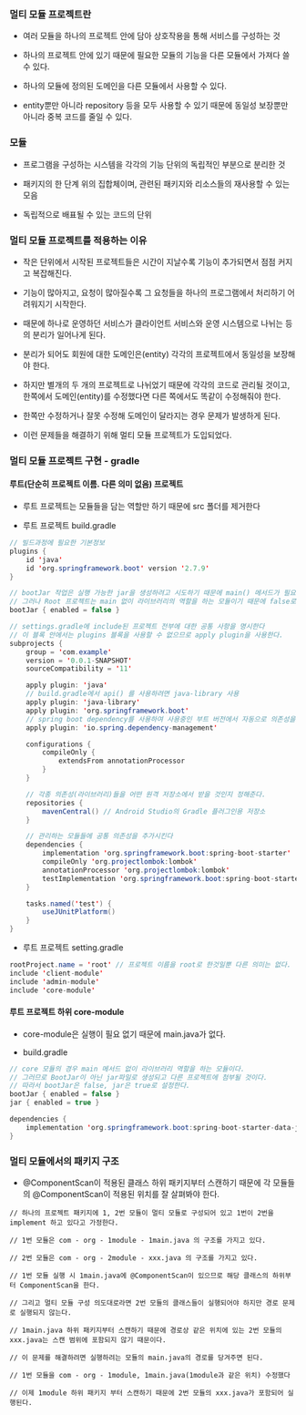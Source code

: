 ### 멀티 모듈 프로젝트란

* 여러 모듈을 하나의 프로젝트 안에 담아 상호작용을 통해 서비스를 구성하는 것

* 하나의 프로젝트 안에 있기 때문에 필요한 모듈의 기능을 다른 모듈에서 가져다 쓸 수 있다.

* 하나의 모듈에 정의된 도메인을 다른 모듈에서 사용할 수 있다.

* entity뿐만 아니라 repository 등을 모두 사용할 수 있기 때문에 동일성 보장뿐만 아니라 중복 코드를 줄일 수 있다.


### 모듈

* 프로그램을 구성하는 시스템을 각각의 기능 단위의 독립적인 부분으로 분리한 것

* 패키지의 한 단계 위의 집합체이며, 관련된 패키지와 리소스들의 재사용할 수 있는 모음

* 독립적으로 배표될 수 있는 코드의 단위


### 멀티 모듈 프로젝트를 적용하는 이유

* 작은 단위에서 시작된 프로젝트들은 시간이 지날수록 기능이 추가되면서 점점 커지고 복잡해진다.

* 기능이 많아지고, 요청이 많아질수록 그 요청들을 하나의 프로그램에서 처리하기 어려워지기 시작한다.

* 때문에 하나로 운영하던 서비스가 클라이언트 서비스와 운영 시스템으로 나뉘는 등의 분리가 일어나게 된다.

* 분리가 되어도 회원에 대한 도메인은(entity) 각각의 프로젝트에서 동일성을 보장해야 한다.

* 하지만 별개의 두 개의 프로젝트로 나뉘었기 때문에 각각의 코드로 관리될 것이고, 한쪽에서 도메인(entity)를 수정했다면 다른 쪽에서도 똑같이 수정해줘야 한다.

* 한쪽만 수정하거나 잘못 수정해 도메인이 달라지는 경우 문제가 발생하게 된다.

* 이런 문제들을 해결하기 위해 멀티 모듈 프로젝트가 도입되었다.



### 멀티 모듈 프로젝트 구현 - gradle

#### 루트(단순히 프로젝트 이름. 다른 의미 없음) 프로젝트

* 루트 프로젝트는 모듈들을 담는 역할만 하기 때문에 src 폴더를 제거한다

* 루트 프로젝트 build.gradle

``` java
// 빌드과정에 필요한 기본정보
plugins {
	id 'java'
	id 'org.springframework.boot' version '2.7.9'
}

// bootJar 작업은 실행 가능한 jar을 생성하려고 시도하기 때문에 main() 메서드가 필요하다
// 그러나 Root 프로젝트는 main 없이 라이브러리의 역할을 하는 모듈이기 때문에 false로 비활성화 해준다.
bootJar { enabled = false }

// settings.gradle에 include된 프로젝트 전부에 대한 공통 사항을 명시한다
// 이 블록 안에서는 plugins 블록을 사용할 수 없으므로 apply plugin을 사용한다.
subprojects {
	group = 'com.example'
	version = '0.0.1-SNAPSHOT'
	sourceCompatibility = '11'

	apply plugin: 'java'
	// build.gradle에서 api() 를 사용하려면 java-library 사용
	apply plugin: 'java-library'
	apply plugin: 'org.springframework.boot'
	// spring boot dependency를 사용하여 사용중인 부트 버전에서 자동으로 의존성을 가져온다.
	apply plugin: 'io.spring.dependency-management'

	configurations {
		compileOnly {
			extendsFrom annotationProcessor
		}
	}

	// 각종 의존성(라이브러리)들을 어떤 원격 저장소에서 받을 것인지 정해준다.
	repositories {
		mavenCentral() // Android Studio의 Gradle 플러그인용 저장소
	}

	// 관리하는 모듈들에 공통 의존성을 추가시킨다
	dependencies {
		implementation 'org.springframework.boot:spring-boot-starter'
		compileOnly 'org.projectlombok:lombok'
		annotationProcessor 'org.projectlombok:lombok'
		testImplementation 'org.springframework.boot:spring-boot-starter-test'
	}

	tasks.named('test') {
		useJUnitPlatform()
	}
}
```

* 루트 프로젝트 setting.gradle

```java
rootProject.name = 'root' // 프로젝트 이름을 root로 한것일뿐 다른 의미는 없다.
include 'client-module'
include 'admin-module'
include 'core-module'
```

#### 루트 프로젝트 하위 core-module

* core-module은 실행이 필요 없기 때문에 main.java가 없다.

* build.gradle

```java
// core 모듈의 경우 main 메서드 없이 라이브러리 역할을 하는 모듈이다.
// 그러므로 BootJar이 아닌 jar파일로 생성되고 다른 프로젝트에 첨부될 것이다.
// 따라서 bootJar은 false, jar은 true로 설정한다.
bootJar { enabled = false }
jar { enabled = true }

dependencies {
    implementation 'org.springframework.boot:spring-boot-starter-data-jpa:2.7.5'
}
```

### 멀티 모듈에서의 패키지 구조

* @ComponentScan이 적용된 클래스 하위 패키지부터 스캔하기 때문에 각 모듈들의 @ComponentScan이 적용된 위치를 잘 살펴봐야 한다.

```
// 하나의 프로젝트 패키지에 1, 2번 모듈이 멀티 모듈로 구성되어 있고 1번이 2번을 implement 하고 있다고 가정한다.

// 1번 모듈은 com - org - 1module - 1main.java 의 구조를 가지고 있다.

// 2번 모듈은 com - org - 2module - xxx.java 의 구조를 가지고 있다.

// 1번 모듈 실행 시 1main.java에 @ComponentScan이 있으므로 해당 클래스의 하위부터 ComponentScan을 한다.

// 그리고 멀티 모듈 구성 의도대로라면 2번 모듈의 클래스들이 실행되어야 하지만 경로 문제로 실행되지 않는다.

// 1main.java 하위 패키지부터 스캔하기 때문에 경로상 같은 위치에 있는 2번 모듈의 xxx.java는 스캔 범위에 포함되지 않기 때문이다.

// 이 문제를 해결하려면 실행하려는 모듈의 main.java의 경로를 당겨주면 된다.

// 1번 모듈을 com - org - 1module, 1main.java(1module과 같은 위치) 수정했다

// 이제 1module 하위 패키지 부터 스캔하기 때문에 2번 모듈의 xxx.java가 포함되어 실행된다. 
```
